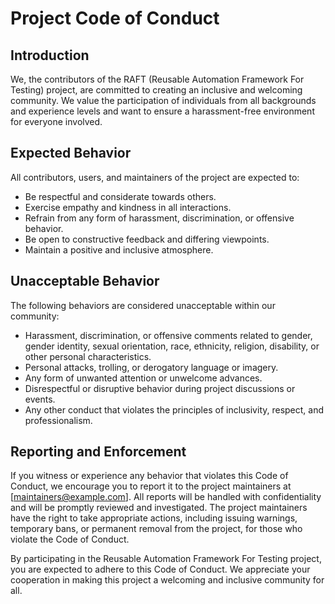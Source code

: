 # Project Code of Conduct

## Introduction
We, the contributors of the RAFT (Reusable Automation Framework For Testing) project, are committed to creating an inclusive and welcoming community. We value the participation of individuals from all backgrounds and experience levels and want to ensure a harassment-free environment for everyone involved.

## Expected Behavior
All contributors, users, and maintainers of the project are expected to:

- Be respectful and considerate towards others.
- Exercise empathy and kindness in all interactions.
- Refrain from any form of harassment, discrimination, or offensive behavior.
- Be open to constructive feedback and differing viewpoints.
- Maintain a positive and inclusive atmosphere.

## Unacceptable Behavior
The following behaviors are considered unacceptable within our community:

- Harassment, discrimination, or offensive comments related to gender, gender identity, sexual orientation, race, ethnicity, religion, disability, or other personal characteristics.
- Personal attacks, trolling, or derogatory language or imagery.
- Any form of unwanted attention or unwelcome advances.
- Disrespectful or disruptive behavior during project discussions or events.
- Any other conduct that violates the principles of inclusivity, respect, and professionalism.

## Reporting and Enforcement
If you witness or experience any behavior that violates this Code of Conduct, we encourage you to report it to the project maintainers at [maintainers@example.com]. All reports will be handled with confidentiality and will be promptly reviewed and investigated. The project maintainers have the right to take appropriate actions, including issuing warnings, temporary bans, or permanent removal from the project, for those who violate the Code of Conduct.

By participating in the Reusable Automation Framework For Testing project, you are expected to adhere to this Code of Conduct. We appreciate your cooperation in making this project a welcoming and inclusive community for all.
